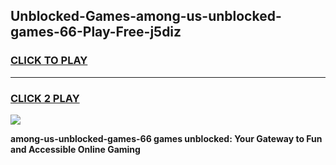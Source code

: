 
## Unblocked-Games-among-us-unblocked-games-66-Play-Free-j5diz
<h3>
<a href="https://premium76.site?title=among-us-unblocked-games-66&ref=23A">CLICK TO PLAY</a></h3>
<hr>

<h3>
<a href="https://premium76.site?title=among-us-unblocked-games-66&ref=23A">CLICK 2 PLAY</a>
  
</h3>

<a href="https://premium76.site?title=among-us-unblocked-games-66&ref=23A"><img src="https://clearcache.store/games.png"></a>


**among-us-unblocked-games-66 games unblocked: Your Gateway to Fun and Accessible Online Gaming**
